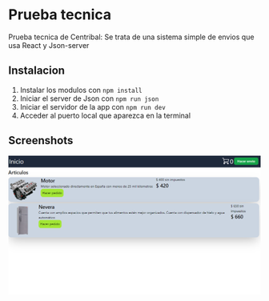 # Prueba tecnica

Prueba tecnica de Centribal: Se trata de una sistema simple de envios que usa React y Json-server

## Instalacion

1. Instalar los modulos con `npm install`
2. Iniciar el server de Json con `npm run json`
3. Iniciar el servidor de la app con `npm run dev`
4. Acceder al puerto local que aparezca en la terminal

## Screenshots

<img src="screenshots/1.png" />